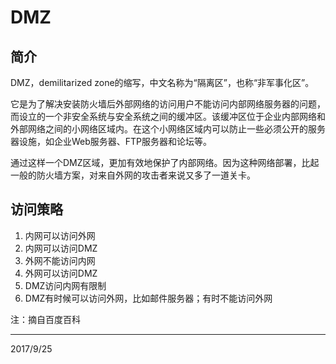 # DMZ

## 简介
DMZ，demilitarized zone的缩写，中文名称为“隔离区”，也称“非军事化区”。  

它是为了解决安装防火墙后外部网络的访问用户不能访问内部网络服务器的问题，而设立的一个非安全系统与安全系统之间的缓冲区。该缓冲区位于企业内部网络和外部网络之间的小网络区域内。在这个小网络区域内可以防止一些必须公开的服务器设施，如企业Web服务器、FTP服务器和论坛等。  

通过这样一个DMZ区域，更加有效地保护了内部网络。因为这种网络部署，比起一般的防火墙方案，对来自外网的攻击者来说又多了一道关卡。  

## 访问策略
1. 内网可以访问外网
2. 内网可以访问DMZ
3. 外网不能访问内网
4. 外网可以访问DMZ
5. DMZ访问内网有限制
6. DMZ有时候可以访问外网，比如邮件服务器；有时不能访问外网  


注：摘自百度百科  


---
2017/9/25  
